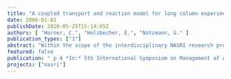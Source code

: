 ```yaml
---
title: "A coupled transport and reaction model for long column experiments simulating bank filtration"
date: 2006-01-01
publishDate: 2020-05-25T15:14:05Z
authors: [ "Horner, C.", "Holzbecher, E.", "Nützmann, G." ]
publication_types: ["1"]
abstract: "Within the scope of the interdisciplinary NASRI research project (Natural and Artificial Systems for Recharge and Infiltration) dealing with river bank filtration processes at Berlin water works, a semi-technical column experiment is ongoing since January 2003 to simulate river bank filtration. Here a 30 m long ensemble of 6 soil columns is operated by surface water sampled from Lake Tegel (Berlin, Germany). In April 2004, oxic conditions in the column ensemble were forced to change in anoxic by gassing the flushing solution supply with nitrogen gas. The objective of reactive transport modelling was to (i) identify the main biogeochemical processes and the governing redox conditions within the soil column system during flushing as a conceptual model for river bank filtration and to (ii) verify the observed hydrochemistry of the pore water."
featured: false
publication: " p 4 *In:* 5th International Symposium on Management of Aquifer Recharge / IHP-VI, Series on Groundwater. Berlin. 11. - 16.6.2005"
projects: ["nasri"]
---
```


